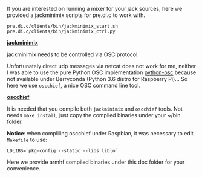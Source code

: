 If you are interested on running a mixer for your jack sources, here we provided a jackminimix scripts for pre.di.c to work with.

    pre.di.c/clients/bin/jackminimix_start.sh
    pre.di.c/clients/bin/jackminimix_ctrl.py

**[jackminimix](https://www.aelius.com/njh/jackminimix/)**

jackminimix needs to be controlled via OSC protocol.

Unfortunately direct udp messages via netcat does not work for me, neither I was able to use the pure Python OSC implementation [python-osc](https://pypi.org/project/python-osc) because not available under Berryconda (Python 3.6 distro for Raspberry Pi)... So here we use `oscchief`, a nice OSC command line tool.

**[oscchief](https://github.com/hypebeast/oscchief)**

It is needed that you compile both `jackminimix` and `oscchief` tools. Not needs `make install`, just copy the compiled binaries under your ~/bin folder.

**Notice**: when compliling oscchief under Raspbian, it was necessary to edit `Makefile` to use:

    LDLIBS=`pkg-config --static --libs liblo`


Here we provide armhf compiled binaries under this doc folder for your convenience.
